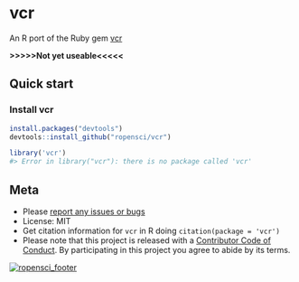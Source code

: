 vcr
=======



An R port of the Ruby gem [vcr](https://github.com/vcr/vcr)

__>>>>>Not yet useable<<<<<__

## Quick start

### Install vcr


```r
install.packages("devtools")
devtools::install_github("ropensci/vcr")
```


```r
library('vcr')
#> Error in library("vcr"): there is no package called 'vcr'
```

## Meta

* Please [report any issues or bugs](https://github.com/ropensci/vcr/issues)
* License: MIT
* Get citation information for `vcr` in R doing `citation(package = 'vcr')`
* Please note that this project is released with a [Contributor Code of Conduct](CONDUCT.md). By participating in this project you agree to abide by its terms.

[![ropensci_footer](http://ropensci.org/public_images/github_footer.png)](http://ropensci.org)
